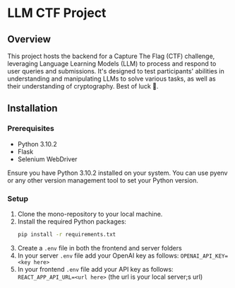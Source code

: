 # LLM CTF Project

## Overview
This project hosts the backend for a Capture The Flag (CTF) challenge, leveraging Language Learning Models (LLM) to process and respond to user queries and submissions. It's designed to test participants' abilities in understanding and manipulating LLMs to solve various tasks, as well as their understanding of cryptography. Best of luck 🚀.

## Installation

### Prerequisites
- Python 3.10.2
- Flask
- Selenium WebDriver

Ensure you have Python 3.10.2 installed on your system. You can use pyenv or any other version management tool to set your Python version.

### Setup
1. Clone the mono-repository to your local machine.
2. Install the required Python packages:
   ```bash
   pip install -r requirements.txt
   ```
3. Create a `.env` file in both the frontend and server folders
4. In your server `.env` file add your OpenAI key as follows: `OPENAI_API_KEY=<key here>`
4. In your frontend `.env` file add your API key as follows: `REACT_APP_API_URL=<url here>` (the url is your local server;s url)
